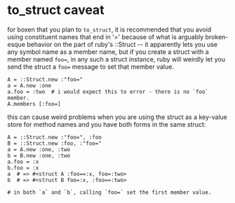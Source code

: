 # to_struct caveat

for boxen that you plan to `to_struct`, it is recommended that you avoid using
constituent names that end in '=' because of what is arguably broken-esque
behavior on the part of ruby's ::Struct -- it apparently lets you use any
symbol name as a member name, but if you create a struct with a member named
`foo=`, in any such a struct instance, ruby will weirdly let you send the
struct a `foo=` message to set that member value.

    A = ::Struct.new :"foo="
    a = A.new :one
    a.foo = :two  # i would expect this to error - there is no `foo` member.
    A.members [:foo=]

this can cause weird problems when you are using the struct as a key-value
store for method names and you have both forms in the same struct:

    A = ::Struct.new :"foo=", :foo
    B = ::Struct.new :foo, :"foo="
    a = A.new :one, :two
    b = B.new :one, :two
    a.foo = :x
    b.foo = :x
    a  # => #<struct A :foo==:x, foo=:two>
    b  # => #<struct B foo=:x, :foo==:two>

    # in both `a` and `b`, calling `foo=` set the first member value.
